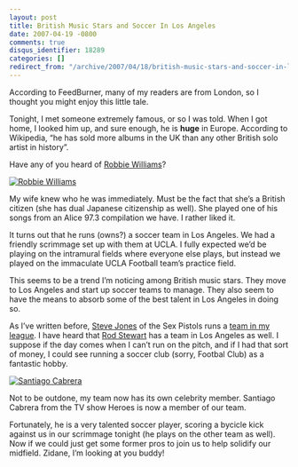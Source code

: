 ```yaml
---
layout: post
title: British Music Stars and Soccer In Los Angeles
date: 2007-04-19 -0800
comments: true
disqus_identifier: 18289
categories: []
redirect_from: "/archive/2007/04/18/british-music-stars-and-soccer-in-los-angeles.aspx/"
---
```


According to FeedBurner, many of my readers are from London, so I
thought you might enjoy this little tale.

Tonight, I met someone extremely famous, or so I was told. When I got
home, I looked him up, and sure enough, he is **huge** in Europe.
According to Wikipedia, “he has sold more albums in the UK than any
other British solo artist in history”.

Have any of you heard of [Robbie
Williams](http://en.wikipedia.org/wiki/Robbie_Williams "Robbie Williams")?

[![Robbie
Williams](https://haacked.com/images/haacked_com/WindowsLiveWriter/BritishMusicStarsandSoccerInLosAngeles_14AFB/Comeundonemusicvideo.jpg)](https://haacked.com/images/haacked_com/WindowsLiveWriter/BritishMusicStarsandSoccerInLosAngeles_14AFB/Comeundonemusicvideo1.jpg "Robbie Williams")

My wife knew who he was immediately. Must be the fact that she’s a
British citizen (she has dual Japanese citizenship as well). She played
one of his songs from an Alice 97.3 compilation we have. I rather liked
it.

It turns out that he runs (owns?) a soccer team in Los Angeles. We had a
friendly scrimmage set up with them at UCLA. I fully expected we’d be
playing on the intramural fields where everyone else plays, but instead
we played on the immaculate UCLA Football team’s practice field.

This seems to be a trend I’m noticing among British music stars. They
move to Los Angeles and start up soccer teams to manage. They also seem
to have the means to absorb some of the best talent in Los Angeles in
doing so.

As I’ve written before, [Steve
Jones](http://en.wikipedia.org/wiki/Steve_Jones_(musician) "Steve Jones")
of the Sex Pistols runs a [team in my
league](https://haacked.com/archive/2006/12/16/Played_Soccer_Against_The_Juggernaut.aspx "Playing against the juggernaut").
I have heard that [Rod
Stewart](http://en.wikipedia.org/wiki/Rod_Stewart "Rod Stewart") has a
team in Los Angeles as well. I suppose if the day comes when I can’t run
on the pitch, and if I had that sort of money, I could see running a
soccer club (sorry, Footbal Club) as a fantastic hobby.

[![Santiago
Cabrera](https://haacked.com/images/haacked_com/WindowsLiveWriter/BritishMusicStarsandSoccerInLosAngeles_14AFB/SantiagoCabrera_thumb.jpg)](https://haacked.com/images/haacked_com/WindowsLiveWriter/BritishMusicStarsandSoccerInLosAngeles_14AFB/SantiagoCabrera2.jpg "Santiago Cabrera")

Not to be outdone, my team now has its own celebrity member. Santiago
Cabrera from the TV show Heroes is now a member of our team.

Fortunately, he is a very talented soccer player, scoring a bycicle kick
against us in our scrimmage tonight (he plays on the other team as
well). Now if we could just get some former pros to join us to help
solidify our midfield. Zidane, I’m looking at you buddy!

